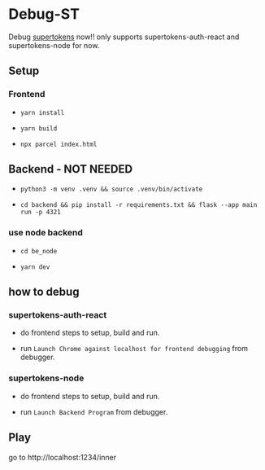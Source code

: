 # Debug-ST

Debug [supertokens](https://github.com/supertokens) now!!
only supports supertokens-auth-react and supertokens-node for now.

## Setup

### Frontend

- `yarn install`

- `yarn build`

- `npx parcel index.html`


## Backend - NOT NEEDED

- `python3 -m venv .venv && source .venv/bin/activate`

- `cd backend && pip install -r requirements.txt && flask --app main run -p 4321`


### use node backend
- `cd be_node`

- `yarn dev`

## how to debug

### supertokens-auth-react

- do frontend steps to setup, build and run. 

- run `Launch Chrome against localhost for frontend debugging` from debugger.

### supertokens-node

- do frontend steps to setup, build and run.

- run `Launch Backend Program` from debugger.

## Play

go to http://localhost:1234/inner 

